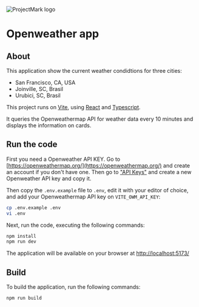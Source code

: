 ![ProjectMark logo](https://cdn.prod.website-files.com/623b8abd0d554b6266b0b6b5/63c9c7fe8cce38960cea03b1_Logo%20ProjectMark%20Main.svg)
# Openweather app

## About
This application show the current weather condidtions for three cities:
- San Francisco, CA, USA
- Joinville, SC, Brasil
- Urubici, SC, Brasil

This project runs on [Vite](https://vite.dev/), using [React](https://react.dev/) and [Typescript](https://react.dev/learn/typescript).

It queries the Openweathermap API for weather data every 10 minutes and displays the information on cards.

## Run the code
First you need a Openweather API KEY. Go to [https://openweathermap.org/](https://openweathermap.org/) and create an account if you don't have one. Then go to ["API Keys"](https://home.openweathermap.org/api_keys) and create a new Openweather API key and copy it.

Then copy the `.env.example` file to `.env`, edit it with your editor of choice, and add your Openweathermap API key on `VITE_OWM_API_KEY`:
```sh
cp .env.example .env
vi .env
```

Next, run the code, executing the following commands:
```sh
npm install
npm run dev
```

The application will be available on your browser at [http://localhost:5173/](http://localhost:5173/)

## Build
To build the application, run the following commands:
```sh
npm run build
```
